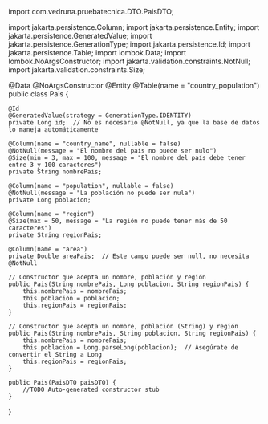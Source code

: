 import com.vedruna.pruebatecnica.DTO.PaisDTO;

import jakarta.persistence.Column;
import jakarta.persistence.Entity;
import jakarta.persistence.GeneratedValue;
import jakarta.persistence.GenerationType;
import jakarta.persistence.Id;
import jakarta.persistence.Table;
import lombok.Data;
import lombok.NoArgsConstructor;
import jakarta.validation.constraints.NotNull;
import jakarta.validation.constraints.Size;

@Data
@NoArgsConstructor
@Entity
@Table(name = "country_population")
public class Pais {

    @Id
    @GeneratedValue(strategy = GenerationType.IDENTITY)
    private Long id;  // No es necesario @NotNull, ya que la base de datos lo maneja automáticamente

    @Column(name = "country_name", nullable = false)
    @NotNull(message = "El nombre del país no puede ser nulo")
    @Size(min = 3, max = 100, message = "El nombre del país debe tener entre 3 y 100 caracteres")
    private String nombrePais;

    @Column(name = "population", nullable = false)
    @NotNull(message = "La población no puede ser nula")
    private Long poblacion;

    @Column(name = "region")
    @Size(max = 50, message = "La región no puede tener más de 50 caracteres")
    private String regionPais;

    @Column(name = "area")
    private Double areaPais;  // Este campo puede ser null, no necesita @NotNull

    // Constructor que acepta un nombre, población y región
    public Pais(String nombrePais, Long poblacion, String regionPais) {
        this.nombrePais = nombrePais;
        this.poblacion = poblacion;
        this.regionPais = regionPais;
    }
    
    // Constructor que acepta un nombre, población (String) y región
    public Pais(String nombrePais, String poblacion, String regionPais) {
        this.nombrePais = nombrePais;
        this.poblacion = Long.parseLong(poblacion);  // Asegúrate de convertir el String a Long
        this.regionPais = regionPais;
    }

    public Pais(PaisDTO paisDTO) {
        //TODO Auto-generated constructor stub
    }
}